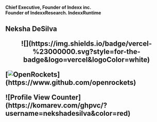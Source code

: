 <h4>Chief Executive, Founder of Indexx inc.<br>Founder of IndexxResearch. IndexxRuntime</h4>
<h2 align="left"><b>Neksha DeSilva</b><h12> 
<p align="center">
![](https://img.shields.io/badge/vercel-%23000000.svg?style=for-the-badge&logo=vercel&logoColor=white)
  
[![OpenRockets](https://img.shields.io/badge/OpenRockets-Verified%20Contributor-white?labelColor=black&style=for-the-badge&logo=Rocket&logoColor=white&link=https://www.github.com/openrockets")](https://www.github.com/openrockets)

</p>
![Profile View Counter](https://komarev.com/ghpvc/?username=nekshadesilva&color=red)


<br>


